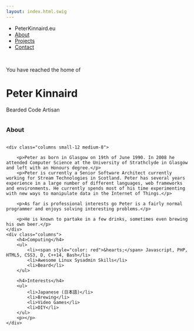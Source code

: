 ```yaml
---
layout: index.html.swig
---
```


<div class="top-bar">
  <div class="top-bar-left">
    <ul class="dropdown menu" data-dropdown-menu>
      <li class="zen-white menu-text">PeterKinnaird.eu</li>
      <li><a href="#">About</a></li>
      <li><a href="#">Projects</a></li>
      <li><a href="#">Contact</a></li>
    </ul>
  </div>
</div>

<div class="introbox">
	&nbsp;
    <div class="introbox-inner">
    	<p class='no-vertical-margins'>You have reached the home of</p>
        <h1>Peter Kinnaird</h1>
        <p>Bearded Code Artisan</p>
    </div>
</div>

<div class='row section'>
	<div class="columns small-12">
		<h3>About</h3>
	</div>

</div>
<div class='row'>

	<div class="columns small-12 medium-8">

		<p>Peter as born in Glasgow on 19th of June 1990. In 2008 he attended Computer Science at the University of Strathclyde in Glasgow and left with an Honours degree.</p>
		<p>Peter is currently a Senior Software Architect currently working for Stream Technologies in Scotland. Peter has several years experience in a large number of different languages, web frameworks and environments. He currently spends most of his time experimenting with new ways to manipulate data in the Internet of Things.</p>

		<p>As far is professional interests go Peter is a fairly normal programmer and enjoys solving interesting problems.</p>

		<p>He is known to partake in a few drinks, sometimes even brewing his own beer.</p>
	</div>
	<div class="columns">
		<h4>Computing</h4>
		<ul>
			<li><span style="color: red">&hearts;</span> Javascript, PHP, HTML5, CSS3, D, C++14, Bash</li>
			<li>Awesome Linux Sysadmin Skills</li>
			<li>Beard</li>
		</ul>

		<h4>Interests</h4>
		<ul>
			<li>Japanese (日本語)</li>
			<li>Brewing</li>
			<li>Video Games</li>
			<li>DIY</li>
		</ul>
		<p></p>
	</div>
</div>
